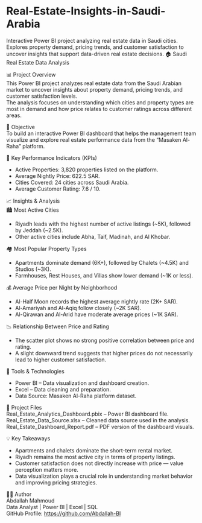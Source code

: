 # Real-Estate-Insights-in-Saudi-Arabia
Interactive Power BI project analyzing real estate data in Saudi cities.  Explores property demand, pricing trends, and customer satisfaction  to uncover insights that support data-driven real estate decisions.
🏠 Saudi Real Estate Data Analysis

📊 Project Overview  
This Power BI project analyzes real estate data from the Saudi Arabian market to uncover insights about property demand, pricing trends, and customer satisfaction levels.  
The analysis focuses on understanding which cities and property types are most in demand and how price relates to customer ratings across different areas.

🎯 Objective  
To build an interactive Power BI dashboard that helps the management team visualize and explore real estate performance data from the “Masaken Al-Raha” platform.

🔑 Key Performance Indicators (KPIs)  
- Active Properties: 3,820 properties listed on the platform.  
- Average Nightly Price: 622.5 SAR.  
- Cities Covered: 24 cities across Saudi Arabia.  
- Average Customer Rating: 7.6 / 10.

📈 Insights & Analysis  
🏙️ Most Active Cities  
- Riyadh leads with the highest number of active listings (~5K), followed by Jeddah (~2.5K).  
- Other active cities include Abha, Taif, Madinah, and Al Khobar.  

🏘️ Most Popular Property Types  
- Apartments dominate demand (6K+), followed by Chalets (~4.5K) and Studios (~3K).  
- Farmhouses, Rest Houses, and Villas show lower demand (~1K or less).  

💰 Average Price per Night by Neighborhood  
- Al-Half Moon records the highest average nightly rate (2K+ SAR).  
- Al-Amariyah and Al-Aqiq follow closely (~2K SAR).  
- Al-Qirawan and Al-Arid have moderate average prices (~1K SAR).  

📉 Relationship Between Price and Rating  
- The scatter plot shows no strong positive correlation between price and rating.  
- A slight downward trend suggests that higher prices do not necessarily lead to higher customer satisfaction.

🧩 Tools & Technologies  
- Power BI – Data visualization and dashboard creation.  
- Excel – Data cleaning and preparation.  
- Data Source: Masaken Al-Raha platform dataset.

📁 Project Files  
Real_Estate_Analytics_Dashboard.pbix – Power BI dashboard file.  
Real_Estate_Data_Source.xlsx – Cleaned data source used in the analysis.  
Real_Estate_Dashboard_Report.pdf – PDF version of the dashboard visuals.

💡 Key Takeaways  
- Apartments and chalets dominate the short-term rental market.  
- Riyadh remains the most active city in terms of property listings.  
- Customer satisfaction does not directly increase with price — value perception matters more.  
- Data visualization plays a crucial role in understanding market behavior and improving pricing strategies.

👨‍💻 Author  
Abdallah Mahmoud  
Data Analyst | Power BI | Excel | SQL  
GitHub Profile: https://github.com/Abdallah-BI
